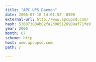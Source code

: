 ```yaml
---
title: "APC UPS Daemon"
date: 2006-07-18 14:01:52 -0500
external-url: http://www.apcupsd.com/
hash: 536073084b02fa2d085126908af71fe9
year: 2006
month: 07
scheme: http
host: www.apcupsd.com
path: /

---
```



